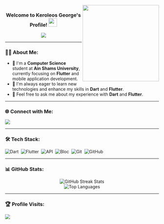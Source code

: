 <img align="right" src="https://c.tenor.com/_DOBjnGspYAAAAAM/code-coding.gif" width="250">

<h3 align="center">
  Welcome to Keroleos George's Profile!
  <img src="https://media.giphy.com/media/hvRJCLFzcasrR4ia7z/giphy.gif" width="28">
</h3>

<p align="center">
   <a href="https://github.com/DenverCoder1/readme-typing-svg">
     <img src="https://readme-typing-svg.herokuapp.com/?lines=Flutter%20Developer;Always%20learning%20new%20things&font=Fira%20Code&center=true&width=440&height=45&color=f75c7e&vCenter=true&size=22">
   </a>
</p>

---

### 👨‍💻 About Me:
- 🏢 I'm a **Computer Science** student at **Ain Shams University**, currently focusing on **Flutter** and mobile application development.
- 🌱 I'm always eager to learn new technologies and enhance my skills in **Dart** and **Flutter**.
- 💬 Feel free to ask me about my experience with **Dart** and **Flutter**.

---

### 🌐 Connect with Me:
<a href="https://www.linkedin.com/in/kero-george-207b27261" target="_blank">
  <img src="https://img.shields.io/badge/-Keroleos%20George-0077B5?style=for-the-badge&logo=Linkedin&logoColor=white"/>
</a>

---

### 🛠 Tech Stack:
![Dart](https://img.shields.io/badge/-Dart-05122A?style=flat&logo=dart)&nbsp;
![Flutter](https://img.shields.io/badge/-Flutter-05122A?style=flat&logo=flutter)&nbsp;
![API](https://img.shields.io/badge/-API-05122A?style=flat&logo=api)&nbsp;
![Bloc](https://img.shields.io/badge/-Bloc-05122A?style=flat&logo=bloc.js&logoColor=339933)&nbsp;
![Git](https://img.shields.io/badge/-Git-05122A?style=flat&logo=git)&nbsp;
![GitHub](https://img.shields.io/badge/-GitHub-05122A?style=flat&logo=github)&nbsp;

---

### 📊 GitHub Stats:
<p align="center">
  <img src="https://github-readme-streak-stats.herokuapp.com/?user=flutterboy20&theme=shades-of-purple&hide_border=false" alt="GitHub Streak Stats" />
  <br/>
  <img src="https://github-readme-stats.vercel.app/api/top-langs/?username=flutterboy20&theme=shades-of-purple&hide_border=false&include_all_commits=true&count_private=false&layout=compact" alt="Top Languages" />
</p>

---

### 🏆 Profile Visits:
<a href="https://komarev.com/ghpvc/?username=keroleosgeorge&style=for-the-badge">
    <img src="https://komarev.com/ghpvc/?username=keroleosgeorge&style=for-the-badge">
</a>
